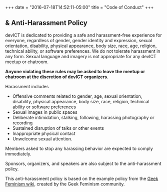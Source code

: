 +++
date = "2016-07-18T14:52:11-05:00"
title = "Code of Conduct"
+++

## &amp; Anti-Harassment Policy

devICT is dedicated to providing a safe and harassment-free experience for
everyone, regardless of gender, gender identity and expression, sexual
orientation, disability, physical appearance, body size, race, age, religion,
technical ability, or software preferences. We do not tolerate harassment in
any form. Sexual language and imagery is not appropriate for any devICT meetup
or chatroom.

**Anyone violating these rules may be asked to leave the meetup or chatroom at
the discretion of devICT organizers.**

Harassment includes

* Offensive comments related to gender, age, sexual orientation, disability,
  physical appearance, body size, race, religion, technical ability or software
  preferences
* Sexual images in public spaces
* Deliberate intimidation, stalking, following, harassing photography or recording
* Sustained disruption of talks or other events
* Inappropriate physical contact
* Unwelcome sexual attention.

Members asked to stop any harassing behavior are expected to comply immediately.

Sponsors, organizers, and speakers are also subject to the anti-harassment policy.

This anti-harassment policy is based on the example policy from the [Geek
Feminism wiki](http://geekfeminism.wikia.com/wiki/Community_anti-harassment),
created by the Geek Feminism community.
